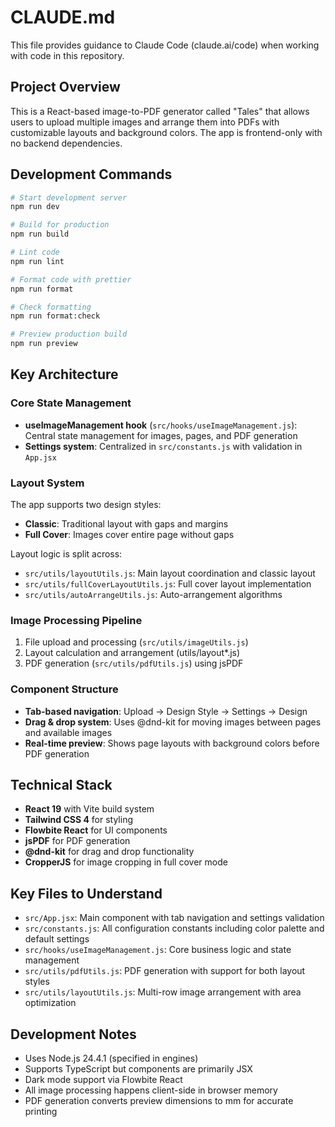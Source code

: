 # CLAUDE.md

This file provides guidance to Claude Code (claude.ai/code) when working with code in this repository.

## Project Overview

This is a React-based image-to-PDF generator called "Tales" that allows users to upload multiple images and arrange them into PDFs with customizable layouts and background colors. The app is frontend-only with no backend dependencies.

## Development Commands

```bash
# Start development server
npm run dev

# Build for production
npm run build

# Lint code
npm run lint

# Format code with prettier
npm run format

# Check formatting
npm run format:check

# Preview production build
npm run preview
```

## Key Architecture

### Core State Management

- **useImageManagement hook** (`src/hooks/useImageManagement.js`): Central state management for images, pages, and PDF generation
- **Settings system**: Centralized in `src/constants.js` with validation in `App.jsx`

### Layout System

The app supports two design styles:

- **Classic**: Traditional layout with gaps and margins
- **Full Cover**: Images cover entire page without gaps

Layout logic is split across:

- `src/utils/layoutUtils.js`: Main layout coordination and classic layout
- `src/utils/fullCoverLayoutUtils.js`: Full cover layout implementation
- `src/utils/autoArrangeUtils.js`: Auto-arrangement algorithms

### Image Processing Pipeline

1. File upload and processing (`src/utils/imageUtils.js`)
2. Layout calculation and arrangement (utils/layout\*.js)
3. PDF generation (`src/utils/pdfUtils.js`) using jsPDF

### Component Structure

- **Tab-based navigation**: Upload → Design Style → Settings → Design
- **Drag & drop system**: Uses @dnd-kit for moving images between pages and available images
- **Real-time preview**: Shows page layouts with background colors before PDF generation

## Technical Stack

- **React 19** with Vite build system
- **Tailwind CSS 4** for styling
- **Flowbite React** for UI components
- **jsPDF** for PDF generation
- **@dnd-kit** for drag and drop functionality
- **CropperJS** for image cropping in full cover mode

## Key Files to Understand

- `src/App.jsx`: Main component with tab navigation and settings validation
- `src/constants.js`: All configuration constants including color palette and default settings
- `src/hooks/useImageManagement.js`: Core business logic and state management
- `src/utils/pdfUtils.js`: PDF generation with support for both layout styles
- `src/utils/layoutUtils.js`: Multi-row image arrangement with area optimization

## Development Notes

- Uses Node.js 24.4.1 (specified in engines)
- Supports TypeScript but components are primarily JSX
- Dark mode support via Flowbite React
- All image processing happens client-side in browser memory
- PDF generation converts preview dimensions to mm for accurate printing
